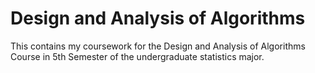 # Design and Analysis of Algorithms
This contains my coursework for the Design and Analysis of Algorithms Course in 5th Semester of the undergraduate statistics major.
